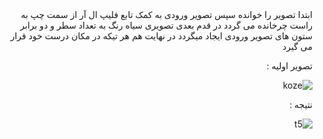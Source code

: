 <div dir = "rtl">
ابتدا تصویر را خوانده سپس تصویر ورودی به کمک تابع فلیپ ال آر از سمت چپ به راست چرخانده می گردد
در قدم بعدی تصویری سیاه رنگ به تعداد سطر و دو برابر ستون های تصویر ورودی ایجاد میگردد
در نهایت هم هر تیکه در مکان درست خود قرار می گیرد

تصویر اولیه :

![koze](https://user-images.githubusercontent.com/80279784/113254953-7cd92c80-92dc-11eb-9bad-bf622e09525e.jpeg)


نتیجه :

![t5](https://user-images.githubusercontent.com/80279784/113255047-98dcce00-92dc-11eb-90b5-d526c6039e13.PNG)

</div>
